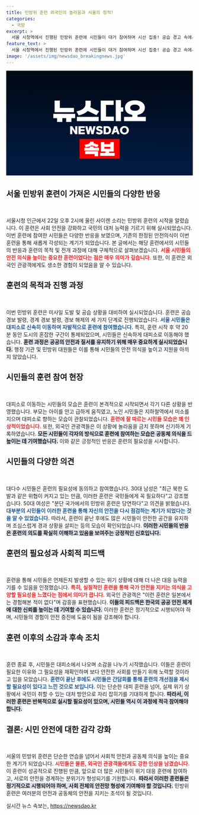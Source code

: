 ```yaml
---
title: 민방위 훈련 외국인의 놀라움과 서울의 정적!
categories:
  - 국방
excerpt: >
  서울 시청역에서 진행된 민방위 훈련에 시민들이 대거 참여하며 시선 집중! 공습 경고 속에서 침착하게 대피한 모습이 화제를 모으고 있다. 외국인 관광객들도 신기해하며 훈련 풍경을 담아냈다.
feature_text: >
  서울 시청역에서 진행된 민방위 훈련에 시민들이 대거 참여하며 시선 집중! 공습 경고 속에서 침착하게 대피한 모습이 화제를 모으고 있다. 외국인 관광객들도 신기해하며 훈련 풍경을 담아냈다.
image: '/assets/img/newsdao_breakingnews.jpg'
---
```


<p><img src="/assets/img/newsdao_breakingnews.jpg" alt="koreaapp 속보" /></p>

<h2 data-ke-size="size26">서울 민방위 훈련이 가져온 시민들의 다양한 반응</h2>

<p data-ke-size="size16">&nbsp;</p>

<p>서울시청 인근에서 22일 오후 2시에 울린 사이렌 소리는 민방위 훈련의 시작을 알렸습니다. 이 훈련은 사회 안전을 강화하고 국민의 대처 능력을 기르기 위해 실시되었습니다. 이번 훈련에 참여한 시민들은 다양한 반응을 보였으며, 기존의 한정된 안전의식이 이번 훈련을 통해 새롭게 각성되는 계기가 되었습니다. 본 글에서는 해당 훈련에서의 시민들의 반응과 훈련의 목적 및 전개 과정에 대해 구체적으로 살펴보겠습니다. <b><span style="color: #ee2323;">서울 시민들의 안전 의식을 높이는 중요한 훈련이었다는 점은 매우 의미가 깊습니다.</span></b> 또한, 이 훈련은 외국인 관광객에게도 생소한 경험이 되었음을 알 수 있습니다.</p>

<h2 data-ke-size="size26">훈련의 목적과 진행 과정</h2>

<p data-ke-size="size16">&nbsp;</p>

<p>이번 민방위 훈련은 미사일 도발 및 공습 상황을 대비하여 실시되었습니다. 훈련은 공습 경보 발령, 경계 경보 발령, 경보 해제의 세 가지 단계로 진행되었습니다. <b><span style="color: #1a5490;">서울 시민들은 대피소로 신속히 이동하며 자발적으로 훈련에 참여했습니다.</span></b> 특히, 훈련 시작 후 약 20분 동안 도시의 혼잡한 구간이 통제되었으며, 시민들은 신속하게 대피소로 이동해야 했습니다. <b><span style="background-color: #21538527;">훈련 과정은 공공의 안전과 질서를 유지하기 위해 매우 중요하게 실시되었습니다.</span></b> 행정 기관 및 민방위 대원들은 이를 통해 시민들의 안전 의식을 높이고 지원을 아끼지 않았습니다.</p>

<h2 data-ke-size="size26">시민들의 훈련 참여 현장</h2>

<p data-ke-size="size16">&nbsp;</p>

<p>대피소로 이동하는 시민들의 모습은 훈련이 본격적으로 시작되면서 각기 다른 상황을 반영했습니다. 부모는 아이를 안고 급하게 움직였고, 노인 시민들은 지하철역에서 미소를 지으며 대피소로 향하는 모습이 관찰되었습니다. <b><span style="color: #ee2323;">훈련에 잘 따르는 시민들 모습은 꽤 인상적이었습니다.</span></b> 또한, 외국인 관광객들은 이 상황에 놀라움을 금치 못하며 신기하게 기록하였습니다. <b><span style="background-color: #21538527;">모든 시민들이 각자의 방식으로 훈련에 참여하는 모습은 공동체 의식을 드높이는 데 기여했습니다.</span></b> 이와 같은 긍정적인 반응은 훈련의 필요성을 시사합니다.</p>

<h2 data-ke-size="size26">시민들의 다양한 의견</h2>

<p data-ke-size="size16">&nbsp;</p>

<p>대다수 시민들은 훈련의 필요성에 동의하고 참여했습니다. 30대 남성은 "최근 북한 도발과 같은 위협이 커지고 있는 만큼, 이러한 훈련은 국민들에게 꼭 필요하다"고 강조했습니다. 50대 여성은 "분단 국가에서의 민방위 훈련은 당연하다"고 의견을 밝혔습니다. <b><span style="color: #1a5490;">대부분의 시민들이 이러한 훈련을 통해 자신의 안전을 다시 점검하는 계기가 되었다는 것을 알 수 있었습니다.</span></b> 따라서, 훈련이 끝난 후에도 많은 시민들이 안전한 공간을 유지하며 조심스럽게 경과 상황을 살피는 등의 모습이 확인되었습니다. <b><span style="background-color: #21538527;">이러한 시민들의 반응은 훈련의 의도를 확실히 이해하고 있음을 보여주는 긍정적인 신호입니다.</span></b></p>

<h2 data-ke-size="size26">훈련의 필요성과 사회적 피드백</h2>

<p data-ke-size="size16">&nbsp;</p>

<p>훈련을 통해 시민들은 언제든지 발생할 수 있는 위기 상황에 대해 더 나은 대응 능력을 기를 수 있음을 인정했습니다. <b><span style="color: #ee2323;">특히, 실질적인 훈련을 통해 국가 안전을 지키는 의식을 고양할 필요성을 느꼈다는 점에서 의미가 큽니다.</span></b> 외국인 관광객은 "이런 훈련은 일본에서는 경험해본 적이 없다"며 감흥을 표현했습니다. <b><span style="background-color: #21538527;">이들의 피드백은 한국의 공공 안전 체계에 대한 신뢰를 높이는 데 기여할 수 있습니다.</span></b> 이러한 훈련은 정기적으로 시행되어야 하며, 시민들의 경험이 안전 증진에 도움이 됨을 강조해야 합니다.</p>

<h2 data-ke-size="size26">훈련 이후의 소감과 후속 조치</h2>

<p data-ke-size="size16">&nbsp;</p>

<p>훈련 종료 후, 시민들은 대피소에서 나오며 소감을 나누기 시작했습니다. 이들은 훈련이 필요한 이유와 그 필요성을 재확인하며 보다 안전한 사회를 만들기 위해 노력할 것이라고 입을 모았습니다. <b><span style="color: #1a5490;">훈련이 끝난 후에도 시민들은 간담회를 통해 훈련의 개선점을 제시할 필요성이 있다고 느낀 것으로 보입니다.</span></b> 이는 단순한 대피 훈련을 넘어, 실제 위기 상황에서 국민이 취할 수 있는 대처 방안으로 자리 잡히기를 기대하게 합니다. <b><span style="background-color: #21538527;">따라서, 이러한 훈련은 반복적으로 실시할 필요성이 있으며, 시민들 역시 이 과정에 적극 참여해야 합니다.</span></b></p>

<h2 data-ke-size="size26">결론: 시민 안전에 대한 감각 강화</h2>

<p data-ke-size="size16">&nbsp;</p>

<p>서울의 민방위 훈련은 단순한 연습을 넘어서 사회적 안전과 공동체 의식을 높이는 중요한 계기가 되었습니다. <b><span style="color: #ee2323;">시민들은 물론, 외국인 관광객들에게도 강한 인상을 남겼습니다.</span></b> 이 훈련이 성공적으로 진행된 만큼, 앞으로 더 많은 시민들이 위기 대응 훈련에 참여하고, 서로의 안전을 경계하는 분위기가 형성되기를 기원합니다. <b><span style="background-color: #21538527;">따라서 이러한 훈련들은 정기적으로 시행되어야 하며, 사회 전체의 안전망 형성에 기여해야 할 것입니다.</span></b> 민방위 훈련은 여러분의 안전과 공동체의 안전을 지키는 초석이 될 것입니다.</p>
실시간 뉴스 속보는, <a href="https://newsdao.kr" rel="dofollow">https://newsdao.kr</a>


